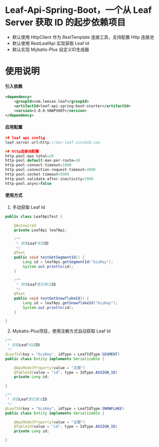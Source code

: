# Leaf-Api-Spring-Boot，一个从 Leaf Server 获取 ID 的起步依赖项目

- 默认使用 HttpClient 作为 RestTemplate 连接工具，支持配置 Http 连接池
- 默认使用 RestLeafApi 实现获取 Leaf Id
- 默认实现 Mybatis-Plus 自定义ID生成器

# 使用说明

#### 引入依赖

```xml
<dependency>
    <groupId>com.lemiao.leaf</groupId>
    <artifactId>leaf-api-spring-boot-starter</artifactId>
    <version>1.0.0-SNAPSHOT</version>
</dependency>
```

#### 应用配置

```c
## leaf api config
leaf.server.url=http://dev-leaf.xinc818.com

## http连接池配置
http-pool.max-total=20
http-pool.default-max-per-route=10
http-pool.connect-timeout=1000
http-pool.connection-request-timeout=3000
http-pool.socket-timeout=5000
http-pool.validate-after-inactivity=7000
http-pool.async=false
```

#### 使用方式

1. 手动获取 Leaf Id

```java
public class LeafApiTest {

    @Autowired
    private LeafApi leafApi;

    /**
     * 获取Leaf号段ID
     */
    @Test
    public void testGetSegmentId() {
        Long id = leafApi.getSegmentId("bizKey");
        System.out.println(id);
    }

    /**
     * 获取Leaf雪花算法ID
     */
    @Test
    public void testGetSnowflakeId() {
        Long id = leafApi.getSnowflakeId("bizKey");
        System.out.println(id);
    }

}
```

2. Mybatis-Plus项目，使用注解方式自动获取 Leaf Id

```java
/**
 * 获取Leaf号段ID
 */
@LeafId(key = "bizKey", idType = LeafIdType.SEGMENT)
public class Entity implements Serializable {

    @ApiModelProperty(value = "主键")
    @TableId(value = "id", type = IdType.ASSIGN_ID)
    private Long id;

}

/**
 * 获取Leaf雪花算法ID
 */
@LeafId(key = "bizKey", idType = LeafIdType.SNOWFLAKE)
public class Entity implements Serializable {

    @ApiModelProperty(value = "主键")
    @TableId(value = "id", type = IdType.ASSIGN_ID)
    private Long id;

}
```
